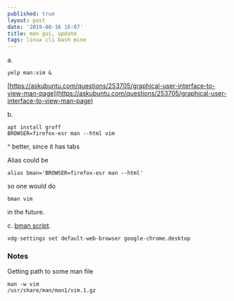 ```yaml
---
published: true
layout: post
date: '2019-08-16 16:07'
title: man gui, update
tags: linux cli bash mine
---
```

a.

	yelp man:vim &
    
[https://askubuntu.com/questions/253705/graphical-user-interface-to-view-man-page](https://askubuntu.com/questions/253705/graphical-user-interface-to-view-man-page)

b.

	apt install groff
    BROWSER=firefox-esr man --html vim
    
^ better, since it has tabs

Alias could be

	alias bman='BROWSER=firefox-esr man --html'
	
so one would do

	bman vim
    
in the future.

c. [bman script](https://raw.githubusercontent.com/brontosaurusrex/stretchbang/master/bin/bman).

    xdg-settings set default-web-browser google-chrome.desktop

### Notes

Getting path to some man file

    man -w vim                                
    /usr/share/man/man1/vim.1.gz
